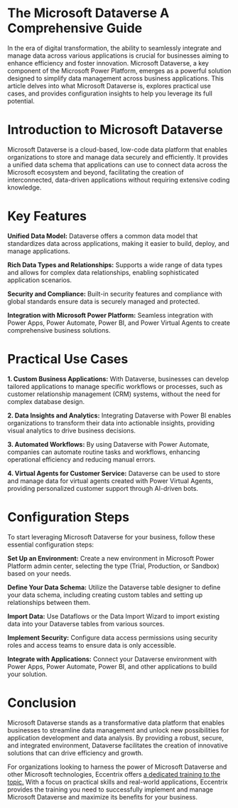 # The Microsoft Dataverse A Comprehensive Guide
In the era of digital transformation, the ability to seamlessly integrate and manage data across various applications is crucial for businesses aiming to enhance efficiency and foster innovation. Microsoft Dataverse, a key component of the Microsoft Power Platform, emerges as a powerful solution designed to simplify data management across business applications. This article delves into what Microsoft Dataverse is, explores practical use cases, and provides configuration insights to help you leverage its full potential. 

# Introduction to Microsoft Dataverse 

Microsoft Dataverse is a cloud-based, low-code data platform that enables organizations to store and manage data securely and efficiently. It provides a unified data schema that applications can use to connect data across the Microsoft ecosystem and beyond, facilitating the creation of interconnected, data-driven applications without requiring extensive coding knowledge. 

# Key Features 

**Unified Data Model:** Dataverse offers a common data model that standardizes data across applications, making it easier to build, deploy, and manage applications. 

**Rich Data Types and Relationships:** Supports a wide range of data types and allows for complex data relationships, enabling sophisticated application scenarios. 

**Security and Compliance:** Built-in security features and compliance with global standards ensure data is securely managed and protected. 

**Integration with Microsoft Power Platform:** Seamless integration with Power Apps, Power Automate, Power BI, and Power Virtual Agents to create comprehensive business solutions. 

# Practical Use Cases 

**1. Custom Business Applications:** With Dataverse, businesses can develop tailored applications to manage specific workflows or processes, such as customer relationship management (CRM) systems, without the need for complex database design. 

**2. Data Insights and Analytics:** Integrating Dataverse with Power BI enables organizations to transform their data into actionable insights, providing visual analytics to drive business decisions. 

**3. Automated Workflows:** By using Dataverse with Power Automate, companies can automate routine tasks and workflows, enhancing operational efficiency and reducing manual errors. 

**4. Virtual Agents for Customer Service:** Dataverse can be used to store and manage data for virtual agents created with Power Virtual Agents, providing personalized customer support through AI-driven bots. 

# Configuration Steps 

To start leveraging Microsoft Dataverse for your business, follow these essential configuration steps: 

**Set Up an Environment:** Create a new environment in Microsoft Power Platform admin center, selecting the type (Trial, Production, or Sandbox) based on your needs. 

**Define Your Data Schema:** Utilize the Dataverse table designer to define your data schema, including creating custom tables and setting up relationships between them. 

**Import Data:** Use Dataflows or the Data Import Wizard to import existing data into your Dataverse tables from various sources. 

**Implement Security:** Configure data access permissions using security roles and access teams to ensure data is only accessible.

**Integrate with Applications:** Connect your Dataverse environment with Power Apps, Power Automate, Power BI, and other applications to build your solution. 

# Conclusion 

Microsoft Dataverse stands as a transformative data platform that enables businesses to streamline data management and unlock new possibilities for application development and data analysis. By providing a robust, secure, and integrated environment, Dataverse facilitates the creation of innovative solutions that can drive efficiency and growth. 

For organizations looking to harness the power of Microsoft Dataverse and other Microsoft technologies, Eccentrix offers [a dedicated training to the topic.](https://www.eccentrix.ca/en/courses/microsoft/power-platform/microsoft-certified-power-platform-functional-consultant-associate) With a focus on practical skills and real-world applications, Eccentrix provides the training you need to successfully implement and manage Microsoft Dataverse and maximize its benefits for your business.
